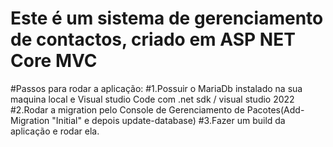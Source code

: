 # Este é um sistema de gerenciamento de contactos, criado em ASP NET Core MVC 

#Passos para rodar a aplicação:
#1.Possuir o MariaDb instalado na sua maquina local e Visual studio Code  com .net sdk / visual studio 2022
#2.Rodar a migration pelo Console de Gerenciamento de Pacotes(Add-Migration "Initial" e depois update-database)
#3.Fazer um build da aplicação e rodar ela.
